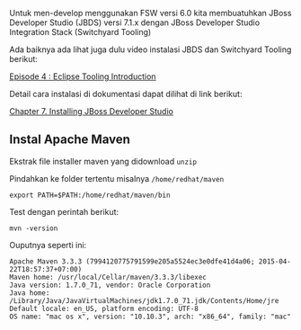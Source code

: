 Untuk men-develop menggunakan FSW versi 6.0 kita membuatuhkan JBoss Developer Studio (JBDS) versi 7.1.x dengan JBoss Developer Studio Integration Stack (Switchyard Tooling)

Ada baiknya ada lihat juga dulu video instalasi JBDS dan Switchyard Tooling berikut:

[Episode 4 : Eclipse Tooling Introduction](https://vimeo.com/57879770)

Detail cara instalasi di dokumentasi dapat dilihat di link berikut:

[Chapter 7. Installing JBoss Developer Studio](https://access.redhat.com/documentation/en-US/Red_Hat_JBoss_Fuse_Service_Works/6.0/html/Getting_Started_Guide/chap-Installing_JBoss_Developer_Studio.html)


## Instal Apache Maven

Ekstrak file installer maven yang didownload `unzip ` 

Pindahkan ke folder tertentu misalnya `/home/redhat/maven`

```
export PATH=$PATH:/home/redhat/maven/bin
```

Test dengan perintah berikut:

```
mvn -version
```
Ouputnya seperti ini:

```
Apache Maven 3.3.3 (7994120775791599e205a5524ec3e0dfe41d4a06; 2015-04-22T18:57:37+07:00)
Maven home: /usr/local/Cellar/maven/3.3.3/libexec
Java version: 1.7.0_71, vendor: Oracle Corporation
Java home: /Library/Java/JavaVirtualMachines/jdk1.7.0_71.jdk/Contents/Home/jre
Default locale: en_US, platform encoding: UTF-8
OS name: "mac os x", version: "10.10.3", arch: "x86_64", family: "mac"
```



